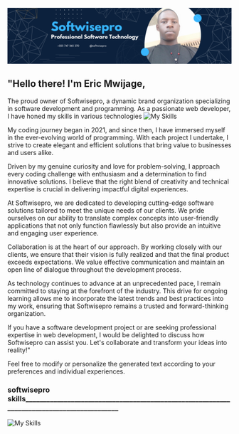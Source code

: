 ![softwisepro CEO's banner](https://github.com/softwisepro/softwisepro/blob/main/md/banner.png)
## "Hello there! I'm Eric Mwijage,

The proud owner of Softwisepro, a dynamic brand organization specializing in software development and programming. As a passionate web developer, I have honed my skills in various technologies 
![My Skills](https://skillicons.dev/icons?i=py,git,github,bootstrap,react,tailwindcss,django,flask,html,css,postman,php)

My coding journey began in 2021, and since then, I have immersed myself in the ever-evolving world of programming. With each project I undertake, I strive to create elegant and efficient solutions that bring value to businesses and users alike.

Driven by my genuine curiosity and love for problem-solving, I approach every coding challenge with enthusiasm and a determination to find innovative solutions. I believe that the right blend of creativity and technical expertise is crucial in delivering impactful digital experiences.

At Softwisepro, we are dedicated to developing cutting-edge software solutions tailored to meet the unique needs of our clients. We pride ourselves on our ability to translate complex concepts into user-friendly applications that not only function flawlessly but also provide an intuitive and engaging user experience.

Collaboration is at the heart of our approach. By working closely with our clients, we ensure that their vision is fully realized and that the final product exceeds expectations. We value effective communication and maintain an open line of dialogue throughout the development process.

As technology continues to advance at an unprecedented pace, I remain committed to staying at the forefront of the industry. This drive for ongoing learning allows me to incorporate the latest trends and best practices into my work, ensuring that Softwisepro remains a trusted and forward-thinking organization.

If you have a software development project or are seeking professional expertise in web development, I would be delighted to discuss how Softwisepro can assist you. Let's collaborate and transform your ideas into reality!"

Feel free to modify or personalize the generated text according to your preferences and individual experiences. 

### softwisepro skills___________________________________________________________________________________________
![My Skills](https://skillicons.dev/icons?i=py,git,github,bootstrap,react,tailwindcss,django,flask,html,css,postman,php)


